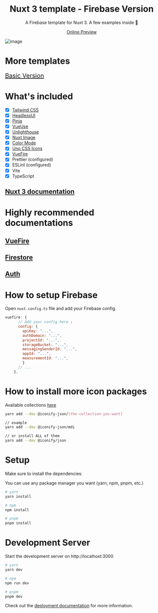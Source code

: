 <h1 align="center">Nuxt 3 template - Firebase Version</h1>
<p align="center">A Firebase template for Nuxt 3. A few examples inside 🙌</p>
<p align="center">
  <a href="https://nuxt3-template-basic.netlify.app/">Online Preview<a>
</p>

![image](https://i.imgur.com/Qux8Gzd.png)

# More templates

<a style="font-size:20px" href="https://github.com/matifanger/nuxt3-template-basic" align="center">Basic Version</a>

# What's included

-   [x] [Tailwind CSS](https://tailwindcss.com/)
-   [x] [HeadlessUI](https://headlessui.dev/)
-   [x] [Pinia](https://pinia.esm.dev/)
-   [x] [VueUse](https://vueuse.org/)
-   [x] [Unlighthouse](https://unlighthouse.dev/)
-   [x] [Nuxt Image](https://v1.image.nuxtjs.org/get-started/)
-   [x] [Color Mode](https://color-mode.nuxtjs.org/)
-   [x] [Uno CSS Icons](https://github.com/unocss/unocss/tree/main/packages/preset-icons/)
-   [x] [VueFire](https://vuefire.vuejs.org/)
-   [x] Prettier (configured)
-   [x] ESLint (configured)
-   [x] Vite
-   [x] TypeScript

## [Nuxt 3 documentation](https://nuxt.com/docs/getting-started/introduction)

# Highly recommended documentations

## [VueFire](https://vuefire.vuejs.org/)

## [Firestore](https://firebase.google.com/docs/firestore?hl=es-419)

## [Auth](https://firebase.google.com/docs/auth?hl=es-419)

# How to setup Firebase

Open `nuxt.config.ts` file and add your Firebase config.

```js
vuefire: {
      // Add your config here ↓
      config: {
        apiKey: "...",
        authDomain: "...",
        projectId: "...",
        storageBucket: "...",
        messagingSenderId: "...",
        appId: "...",
        measurementId: "...",
        }
      // ...
    },
```

# How to install more icon packages

Available collections [here](https://icones.js.org/)

```bash
yarn add --dev @iconify-json/[the-collection-you-want]

// example
yarn add --dev @iconify-json/mdi

// or install ALL of them
yarn add --dev @iconify/json
```

# Setup

Make sure to install the dependencies:

You can use any package manager you want (yarn, npm, pnpm, etc.)

```bash
# yarn
yarn install

# npm
npm install

# pnpm
pnpm install
```

# Development Server

Start the development server on http://localhost:3000

```bash
# yarn
yarn dev

# npm
npm run dev

# pnpm
pnpm dev
```

Check out the [deployment documentation](https://nuxt.com/docs/getting-started/deployment) for more information.
